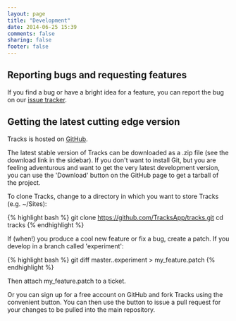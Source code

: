 ```yaml
---
layout: page
title: "Development"
date: 2014-06-25 15:39
comments: false
sharing: false
footer: false
---
```


## Reporting bugs and requesting features

If you find a bug or have a bright idea for a feature, you can report the bug on our [issue tracker][1].

## Getting the latest cutting edge version

Tracks is hosted on [GitHub][2].

The latest stable version of Tracks can be downloaded as a .zip file (see the download link in the sidebar). If you don't want to install Git, but you are feeling adventurous and want to get the very latest development version, you can use the 'Download' button on the GitHub page to get a tarball of the project.

To clone Tracks, change to a directory in which you want to store Tracks (e.g. ~/Sites):

{% highlight bash %}
git clone https://github.com/TracksApp/tracks.git
cd tracks
{% endhighlight %}

If (when!) you produce a cool new feature or fix a bug, create a patch. If you develop in a branch called 'experiment':

{% highlight bash %}
git diff master..experiment > my_feature.patch 
{% endhighlight %}

Then attach my_feature.patch to a ticket.

Or you can sign up for a free account on GitHub and fork Tracks using the convenient button. You can then use the button to issue a pull request for your changes to be pulled into the main repository.

[1]: https://github.com/TracksApp/tracks/issues
[2]: https://github.com/TracksApp/tracks
